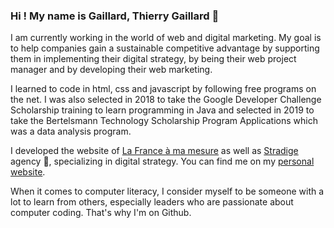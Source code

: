 ### Hi ! My name is Gaillard, Thierry Gaillard 🧭

<!--
**Gathea/Gathea** is a ✨ _special_ ✨ repository because its `README.md` (this file) appears on your GitHub profile.-->

I am currently working in the world of web and digital marketing. My goal is to help companies gain a sustainable competitive advantage by supporting them in implementing their digital strategy, by being their web project manager and by developing their web marketing.

I learned to code in html, css and javascript by following free programs on the net. I was also selected in 2018 to take the Google Developer Challenge Scholarship training to learn programming in Java and selected in 2019 to take the Bertelsmann Technology Scholarship Program Applications which was a data analysis program.

I developed the website of [La France à ma mesure](https://www.lafranceamamesure.com) as well as [Stradige](https://www.stradige.fr) agency 📲, specializing in digital strategy. You can find me on my [personal website](https://www.stradige.fr).

When it comes to computer literacy, I consider myself to be someone with a lot to learn from others, especially leaders who are passionate about computer coding. That's why I'm on Github.
